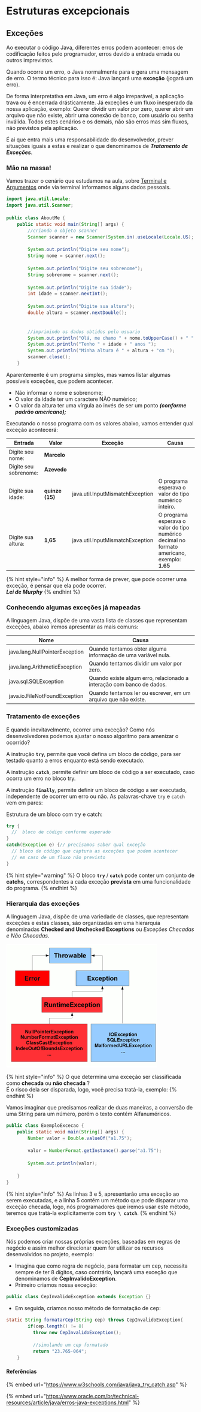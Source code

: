 # Estruturas excepcionais

## Exceções

Ao executar o código Java, diferentes erros podem acontecer: erros de codificação feitos pelo programador, erros devido a entrada errada ou outros imprevistos.

Quando ocorre um erro, o Java normalmente para e gera uma mensagem de erro. O termo técnico para isso é: Java lançará uma **exceção** (jogará um erro).

De forma interpretativa em Java, um erro é algo irreparável, a aplicação trava ou é encerrada drásticamente. Já exceções é um fluxo inesperado da nossa aplicação, exemplo: Querer dividir um valor por zero, querer abrir um arquivo que não existe, abrir uma conexão de banco, com usuário ou senha inválida. Todos estes cenários e os demais, não são erros mas sim fluxos, não previstos pela aplicação.

É ai que entra mais uma responsabilidade do desenvolvedor, prever situações iguais a estas e realizar o que denominamos de _**Tratamento de Exceções**_.

### Mão na massa!

Vamos trazer o cenário que estudamos na aula, sobre [Terminal e Argumentos](../sintaxe/terminal-e-argumentos.md) onde via terminal informamos alguns dados pessoais.

```java
import java.util.Locale;
import java.util.Scanner;

public class AboutMe {
    public static void main(String[] args) {
        //criando o objeto scanner
        Scanner scanner = new Scanner(System.in).useLocale(Locale.US);
        
        System.out.println("Digite seu nome");
        String nome = scanner.next();
        
        System.out.println("Digite seu sobrenome");
        String sobrenome = scanner.next();

        System.out.println("Digite sua idade");
        int idade = scanner.nextInt();
        
        System.out.println("Digite sua altura");
        double altura = scanner.nextDouble();

        
        //imprimindo os dados obtidos pelo usuario
        System.out.println("Olá, me chamo " + nome.toUpperCase() + " " + sobrenome.toUpperCase());
        System.out.println("Tenho " + idade + " anos ");
        System.out.println("Minha altura é " + altura + "cm ");
        scanner.close();   
    }
```

Aparentemente é um programa simples, mas vamos listar algumas possíveis exceções, que podem acontecer.

* Não informar o nome e sobrenome;
* O valor da idade ter um caractere NÃO numérico;
* O valor da altura ter uma vírgula ao invés de ser um ponto _**(conforme padrão americano);**_

Executando o nosso programa com os valores abaixo, vamos entender qual exceção acontecerá:

| Entrada               | Valor           | Exceção                          | Causa                                                                                        |
| --------------------- | --------------- | -------------------------------- | -------------------------------------------------------------------------------------------- |
| Digite seu nome:      | **Marcelo**     |                                  |                                                                                              |
| Digite seu sobrenome: | **Azevedo**     |                                  |                                                                                              |
| Digite sua idade:     | **quinze (15)** | java.util.InputMismatchException | O programa esperava o valor do tipo numérico inteiro.                                        |
| Digite sua altura:    | **1,65**        | java.util.InputMismatchException | O programa esperava o valor do tipo numérico decimal no formato americano, exemplo: **1.65** |

{% hint style="info" %}
A melhor forma de prever, que pode ocorrer uma exceção, é pensar que ela pode ocorrer.\
_**Lei de Murphy**_
{% endhint %}

### Conhecendo algumas exceções já mapeadas

A linguagem Java, dispõe de uma vasta lista de classes que representam exceções, abaixo iremos apresentar as mais comuns:

| Nome                           | Causa                                                                 |
| ------------------------------ | --------------------------------------------------------------------- |
| java.lang.NullPointerException | Quando tentamos obter alguma informação de uma variável nula.         |
| java.lang.ArithmeticException  | Quando tentamos dividir um valor por zero.                            |
| java.sql.SQLException          | Quando existe algum erro, relacionado a interação com banco de dados. |
| java.io.FileNotFoundException  | Quando tentamos ler ou escrever, em um arquivo que não existe.        |

### Tratamento de exceções

E quando inevitavelmente, ocorrer uma exceção? Como nós desenvolvedores podemos ajustar o nosso algoritmo para amenizar o ocorrido?

A instrução **`try`**, permite que você defina um bloco de código, para ser testado quanto a erros enquanto está sendo executado.&#x20;

A instrução **`catch`**, permite definir um bloco de código a ser executado, caso ocorra um erro no bloco try.&#x20;

A instrução **`finally`**, permite definir um bloco de código a ser executado, independente de ocorrer um erro ou não. As palavras-chave `try` e `catch` vem em pares:&#x20;

Estrutura de um bloco com try e catch:

```java
try {
  //  bloco de código conforme esperado
}
catch(Exception e) {// precisamos saber qual exceção
  // bloco de código que captura as exceções que podem acontecer
  // em caso de um fluxo não previsto
}
```

{% hint style="warning" %}
O bloco **`try`** / **`catch`** pode conter um conjunto de **catchs,** correspondentes a cada exceção **prevista** em uma funcionalidade do programa.
{% endhint %}

### Hierarquia das exceções

A linguagem Java, dispõe de uma variedade de classes, que representam exceções e estas classes, são organizadas em uma hierarquia denominadas **Checked and Unchecked Exceptions** ou _Exceções Checadas e Não Checadas_.&#x20;

![](<../.gitbook/assets/image (6) (1).png>)

{% hint style="info" %}
O que determina uma exceção ser classificada como **checada** ou **não checada** ?\
É o risco dela ser disparada, logo, você precisa tratá-la, exemplo:
{% endhint %}

Vamos imaginar que precisamos realizar de duas maneiras, a conversão de uma String para um número, porém o texto contém Alfanuméricos.

```java
public class ExemploExcecao {
    public static void main(String[] args) {
        Number valor = Double.valueOf("a1.75");

        valor = NumberFormat.getInstance().parse("a1.75");
        
        System.out.println(valor);
       
    }
}
```

{% hint style="info" %}
As linhas 3 e 5, apresentarão uma exceção ao serem executadas, e a linha 5 contém um método que pode disparar uma exceção checada, logo, nós programadores que iremos usar este método, teremos que tratá-la explicitamente com **`try \ catch`**.
{% endhint %}

### Exceções customizadas

Nós podemos criar nossas próprias exceções, baseadas em regras de negócio e assim melhor direcionar quem for utilizar os recursos desenvolvidos no projeto, exemplo:

* Imagina que como regra de negócio, para formatar um cep, necessita sempre de ter 8 dígitos, caso contrário, lançará uma exceção que denominamos de **CepInvalidoException**.
* Primeiro criamos nossa exceção:

```java
public class CepInvalidoException extends Exception {}
```

* Em seguida, criamos nosso método de formatação de cep:

```java
static String formatarCep(String cep) throws CepInvalidoException{
        if(cep.length() != 8)
          throw new CepInvalidoException();
        
          //simulando um cep formatado
          return "23.765-064";
    }
```

#### Referências

{% embed url="https://www.w3schools.com/java/java_try_catch.asp" %}

{% embed url="https://www.oracle.com/br/technical-resources/article/java/erros-java-exceptions.html" %}
